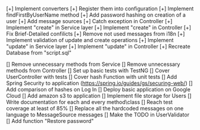 [+] Implement converters
[+] Register them into configuration
[+] Implement findFirstByUserName method
[+] Add password hashing on creation of a user
[+] Add message sources
[+] Catch exception in Controller
[+] Implement "create" in Service layer
[+] Implement "create" in Controller
[+] Fix Brief-Detailed confilicts
[+] Remove not used messages from i18n
[+] Implement validation of update and create operations
[+] Implement "update" in Service layer
[+] Implement "update" in Controller
[+] Recreate Database from "script.sql"

[] Remove unnecessary methods from Service
[] Remove unnecessary methods from Controller
[] Set up basic tests with TestNG
[] Cover UserController with tests
[] Cover hash Function with unit tests
[] Add Spring Security to application (https://spring.io/guides/gs/securing-web/)
[] Add comparison of hashes on Log In
[] Deploy basic application on Google Cloud
[] Add amazon s3 to application
[] Implement file storage for Users
[] Write documentation for each and every method\class
[] Reach test coverage at least of 85%
[] Replace all the hardcoded messages on one language to MessageSource messages
[] Make the TODO in UserValidator
[] Add function "Restore password"
